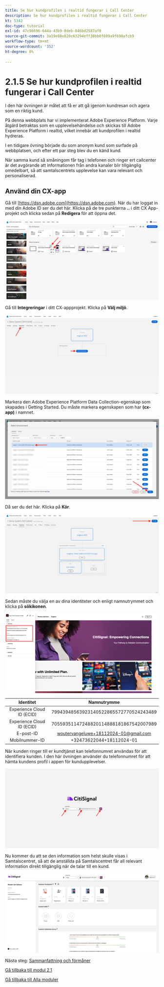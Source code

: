```yaml
---
title: Se hur kundprofilen i realtid fungerar i Call Center
description: Se hur kundprofilen i realtid fungerar i Call Center
kt: 5342
doc-type: tutorial
exl-id: 47c96696-644a-43b9-8deb-846bd2587af0
source-git-commit: 3a19e88e820c63294eff38bb8f699a9f690afcb9
workflow-type: tm+mt
source-wordcount: '352'
ht-degree: 0%

---
```


# 2.1.5 Se hur kundprofilen i realtid fungerar i Call Center

I den här övningen är målet att få er att gå igenom kundresan och agera som en riktig kund.

På denna webbplats har vi implementerat Adobe Experience Platform. Varje åtgärd betraktas som en upplevelsehändelse och skickas till Adobe Experience Platform i realtid, vilket innebär att kundprofilen i realtid hydreras.

I en tidigare övning började du som anonym kund som surfade på webbplatsen, och efter ett par steg blev du en känd kund.

När samma kund så småningom får tag i telefonen och ringer ert callcenter är det avgörande att informationen från andra kanaler blir tillgänglig omedelbart, så att samtalscentrets upplevelse kan vara relevant och personaliserad.

## Använd din CX-app

Gå till [https://dsn.adobe.com](https://dsn.adobe.com). När du har loggat in med din Adobe ID ser du det här. Klicka på de tre punkterna **..** i ditt CX App-projekt och klicka sedan på **Redigera** för att öppna det.

![Demo](./images/cxapp3.png)

Gå till **Integreringar** i ditt CX-appprojekt. Klicka på **Välj miljö**.

![Demo](./images/cxapp3a.png)

Markera den Adobe Experience Platform Data Collection-egenskap som skapades i Getting Started. Du måste markera egenskapen som har **(cx-app)** i namnet.

![Demo](./images/cxapp4.png)

Då ser du det här. Klicka på **Kör**.

![Demo](./images/cxapp4a.png)

Sedan måste du välja en av dina identiteter och enligt namnutrymmet och klicka på **sökikonen**.

![Kundprofil](./images/identities.png)

| Identitet | Namnutrymme |
|:-------------:| :---------------:|
| Experience Cloud ID (ECID) | 79943948563923140522865572770524243489 |
| Experience Cloud ID (ECID) | 70559351147248820114888181867542007989 |
| E-post-ID | woutervangeluwe+18112024-01@gmail.com |
| Mobilnummer-ID | +32473622044+18112024-01 |

När kunden ringer till er kundtjänst kan telefonnumret användas för att identifiera kunden. I den här övningen använder du telefonnumret för att hämta kundens profil i appen för kundupplevelser.

![Demo](./images/19.png)

Nu kommer du att se den information som helst skulle visas i Samtalscentret, så att de anställda på Samtalscentret får all relevant information direkt tillgänglig när de talar till en kund.

![Demo](./images/20.png)

Nästa steg: [Sammanfattning och förmåner](./summary.md)

[Gå tillbaka till modul 2.1](./real-time-customer-profile.md)

[Gå tillbaka till Alla moduler](../../../overview.md)
